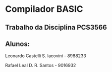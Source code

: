 # Compilador BASIC

## Trabalho da Disciplina PCS3566

## Alunos:

Leonardo Castelli S. Iacovini - 8988233

Rafael Leal D. R. Santos - 9016932
